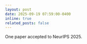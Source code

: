 ```yaml
---
layout: post
date: 2025-09-19 07:59:00-0400
inline: true
related_posts: false
---
```


One paper accepted to NeurIPS 2025.
